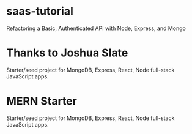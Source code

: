 # saas-tutorial
Refactoring a Basic, Authenticated API with Node, Express, and Mongo

# Thanks to Joshua Slate
Starter/seed project for MongoDB, Express, React, Node full-stack JavaScript apps.

# MERN Starter
Starter/seed project for MongoDB, Express, React, Node full-stack JavaScript apps.

